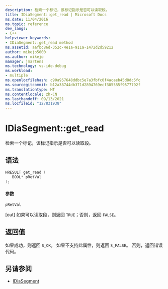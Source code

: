 ```yaml
---
description: 检索一个标记，该标记指示是否可以读取段。
title: IDiaSegment::get_read | Microsoft Docs
ms.date: 11/04/2016
ms.topic: reference
dev_langs:
- C++
helpviewer_keywords:
- IDiaSegment::get_read method
ms.assetid: aafbc86d-352c-4e1a-911a-1472d2d59212
author: mikejo5000
ms.author: mikejo
manager: jmartens
ms.technology: vs-ide-debug
ms.workload:
- multiple
ms.openlocfilehash: c90a957648ddbc5e7a3fbfc0f4acaeb45d8dc5fc
ms.sourcegitcommit: b12a38744db371d2894769ecf305585f9577792f
ms.translationtype: HT
ms.contentlocale: zh-CN
ms.lasthandoff: 09/13/2021
ms.locfileid: "127831938"
---
```

# <a name="idiasegmentget_read"></a>IDiaSegment::get_read
检索一个标记，该标记指示是否可以读取段。

## <a name="syntax"></a>语法

```C++
HRESULT get_read ( 
   BOOL* pRetVal
);
```

#### <a name="parameters"></a>参数
 `pRetVal`

[out] 如果可以读取段，则返回 `TRUE`；否则，返回 `FALSE`。

## <a name="return-value"></a>返回值
 如果成功，则返回 `S_OK`。 如果不支持此属性，则返回 `S_FALSE`。 否则，返回错误代码。

## <a name="see-also"></a>另请参阅
- [IDiaSegment](../../debugger/debug-interface-access/idiasegment.md)
